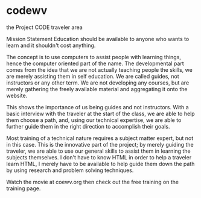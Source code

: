 # codewv
the Project CODE traveler area


Mission Statement
Education should be available to anyone who wants to learn and it shouldn't cost anything.

The concept is to use computers to assist people with learning things, hence the computer oriented part of the name. 
The developmental part comes from the idea that we are not actually teaching people the skills, we are merely assisting 
them in self education. We are called guides, not instructors or any other term. We are not developing any courses, but 
are merely gathering the freely available material and aggregating it onto the website.

This shows the importance of us being guides and not instructors. With a basic interview with the traveler at the start 
of the class, we are able to help them choose a path, and, using our technical expertise, we are able to further guide 
them in the right direction to accomplish their goals.

Most training of a technical nature requires a subject matter expert, but not in this case. This is the innovative part 
of the project; by merely guiding the traveler, we are able to use our general skills to assist them in learning the 
subjects themselves. I don't have to know HTML in order to help a traveler learn HTML, I merely have to be available to 
help guide them down the path by using research and problem solving techniques.

Watch the movie at coewv.org then check out the free training on the training page.
